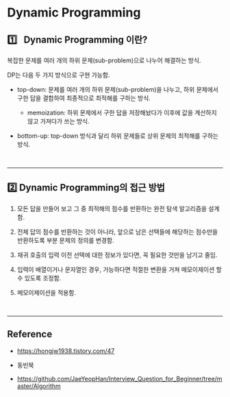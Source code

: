 # Dynamic Programming

## :one:&ensp; Dynamic Programming 이란?

복잡한 문제를 여러 개의 하위 문제(sub-problem)으로 나누어 해결하는 방식.

DP는 다음 두 가지 방식으로 구현 가능함.

* top-down: 문제를 여러 개의 하위 문제(sub-problem)을 나누고, 하위 문제에서 구한 답을 결합하여 최종적으로 최적해를 구하는 방식.

    * memoization: 하위 문제에서 구한 답을 저장해놨다가 이후에 값을 계산하지 않고 가져다가 쓰는 방식.

* bottom-up: top-down 방식과 달리 하위 문제들로 상위 문제의 최적해를 구하는 방식.

<br/>

---
## :two: Dynamic Programming의 접근 방법

1. 모든 답을 만들어 보고 그 중 최적해의 점수를 반환하는 완전 탐색 알고리즘을 설계함.

2. 전체 답의 점수를 반환하는 것이 아니라, 앞으로 남은 선택들에 해당하는 점수만을 반환하도록 부분 문제의 정의를 변경함.

3. 재귀 호출의 입력 이전 선택에 대한 정보가 있다면, 꼭 필요한 것만을 남기고 줄임.

4. 입력이 배열이거나 문자열인 경우, 가능하다면 적절한 변환을 거쳐 메모이제이션 할 수 있도록 조정함.

5. 메모이제이션을 적용함.

<br/>

---
## Reference

* https://hongjw1938.tistory.com/47

* 동빈북

* https://github.com/JaeYeopHan/Interview_Question_for_Beginner/tree/master/Algorithm